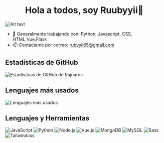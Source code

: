 
<div align="center">
  <h1 align="center"> Hola a todos, soy Ruubyyii👋 </h1>
</div>

![Alt text]([https://i.redd.it/i87a79au6gt21.gif](https://64.media.tumblr.com/ab12698fc5cd6d3f02b510e2f56c451e/tumblr_pza47t6JSC1s26zs1o1_1280.gif))

- 🔭 Generalmente trabajando con: Python, Javascript, CSS, HTML,Vue,Flask
- 📫 Contactame por correo: rubyyii65@gmail.com 

## Estadísticas de GitHub

![Estadísticas de GitHub de Rajnaroc](https://github-readme-stats.vercel.app/api?username=rajnaroc&show_icons=true&theme=radical)

## Lenguajes más usados

![Lenguajes más usados](https://github-readme-stats.vercel.app/api/top-langs/?username=rajnaroc&layout=compact&theme=radical)

## Lenguajes y Herramientas

![JavaScript](https://img.shields.io/badge/-JavaScript-333333?style=flat&logo=javascript)
![Python](https://img.shields.io/badge/-Python-333333?style=flat&logo=python)
![Node.js](https://img.shields.io/badge/-Node.js-333333?style=flat&logo=node.js)
![Vue.js](https://img.shields.io/badge/-Vue.js-333333?style=flat&logo=vue.js)
![MongoDB](https://img.shields.io/badge/-MongoDB-333333?style=flat&logo=MongoDB)
![MySQL](https://img.shields.io/badge/-MySQL-333333?style=flat&logo=MySQL)
![Sass](https://img.shields.io/badge/-Sass-333333?style=flat&logo=Sass)
![Tailwindcss ](https://img.shields.io/badge/-Tailwindcss-333333?style=flat&logo=Tailwindcss )
